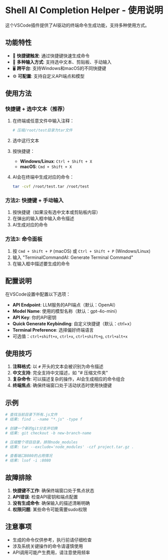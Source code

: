 # Shell AI Completion Helper - 使用说明

这个VSCode插件提供了AI驱动的终端命令生成功能，支持多种使用方式。

## 功能特性

- 🚀 **快捷键触发**: 通过快捷键快速生成命令
- 📝 **多种输入方式**: 支持选中文本、剪贴板、手动输入
- 🖥️ **跨平台**: 支持Windows和macOS的不同快捷键
- ⚙️ **可配置**: 支持自定义API端点和模型

## 使用方法

### 快捷键 + 选中文本（推荐）

1. 在终端或任意文件中输入注释：
   ```bash
   # 压缩/root/test目录为tar文件
   ```

2. 选中这行文本

3. 按快捷键：
   - **Windows/Linux**: `Ctrl + Shift + X`
   - **macOS**: `Cmd + Shift + X`

4. AI会在终端中生成对应的命令：
   ```bash
   tar -cvf /root/test.tar /root/test
   ```

### 方法2: 快捷键 + 手动输入

1. 按快捷键（如果没有选中文本或剪贴板内容）
2. 在弹出的输入框中输入命令描述
3. AI生成对应的命令

### 方法3: 命令面板

1. 按 `Cmd + Shift + P` (macOS) 或 `Ctrl + Shift + P` (Windows/Linux)
2. 输入 "TerminalCommandAI: Generate Terminal Command"
3. 在输入框中描述要生成的命令

## 配置说明

在VSCode设置中配置以下选项：

- **API Endpoint**: LLM服务的API端点（默认：OpenAI）
- **Model Name**: 使用的模型名称（默认：gpt-4o-mini）
- **API Key**: 你的API密钥
- **Quick Generate Keybinding**: 自定义快捷键（默认：ctrl+x）
- **Terminal Preference**: 选择偏好终端语言
- 可选值：`ctrl+shift+x`, `ctrl+x`, `ctrl+shift+g`, `ctrl+alt+x`

## 使用技巧

1. **注释格式**: 以 `#` 开头的文本会被识别为命令描述
2. **中文支持**: 完全支持中文描述，如 "# 压缩文件夹"
3. **复杂命令**: 可以描述复杂的操作，AI会生成相应的命令组合
4. **终端焦点**: 确保终端窗口处于活动状态时使用快捷键

## 示例

```bash
# 查找当前目录下所有.js文件
# 结果: find . -name "*.js" -type f

# 创建一个新的git分支并切换
# 结果: git checkout -b new-branch-name

# 压缩整个项目目录，排除node_modules
# 结果: tar --exclude='node_modules' -czf project.tar.gz .

# 查看端口8080的占用情况
# 结果: lsof -i :8080
```

## 故障排除

1. **快捷键不工作**: 确保终端窗口处于焦点状态
2. **API错误**: 检查API密钥和端点配置
3. **没有生成命令**: 确保输入的描述清晰明确
4. **权限问题**: 某些命令可能需要sudo权限

## 注意事项

- 生成的命令仅供参考，执行前请仔细检查
- 涉及系统关键操作的命令请谨慎使用
- API调用可能产生费用，请注意使用频率